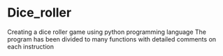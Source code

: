 # Dice_roller
Creating a dice roller game using python programming language 
The program has been divided to many functions with detailed comments on each instruction
